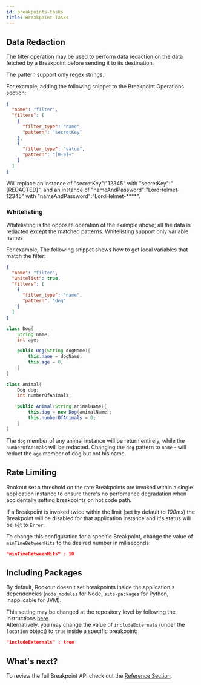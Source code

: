 ```yaml
---
id: breakpoints-tasks
title: Breakpoint Tasks
---
```


## Data Redaction

The [filter operation](breakpoints-reference.md#filter) may be used to perform data redaction on the data fetched by a Breakpoint before sending it to its destination.  

The pattern support only regex strings.

For example, adding the following snippet to the Breakpoint Operations section:
```json
{
  "name": "filter",
  "filters": [
    {
      "filter_type": "name",
      "pattern": "secretKey"
    },
    {
      "filter_type": "value",
      "pattern": "[0-9]+"
    }
  ]
}
```

Will replace an instance of "secretKey":"12345" with "secretKey":"[REDACTED]", and an instance of "nameAndPassword":"LordHelmet-12345" with "nameAndPassword":"LordHelmet-****".

### Whitelisting

Whitelisting is the opposite operation of the example above; all the data is redacted except the matched patterns.
Whitelisting support only variable names.

For example, The following snippet shows how to get local variables that match the filter:
```json
{
  "name": "filter",
  "whitelist": true,
  "filters": [
    {
      "filter_type": "name",
      "pattern": "dog"
    }
  ]
}
```

```java
class Dog{
	String name;
	int age;

	public Dog(String dogName){
		this.name = dogName;
		this.age = 0;
	}
}

class Animal{
	Dog dog;
	int numberOfAnimals;

	public Animal(String animalName){
		this.dog = new Dog(animalName);
		this.numberOfAnimals = 0;
	}
}

```

The `dog` member of any animal instance will be return entirely, while the `numberOfAnimals` will be redacted.
Changing the `dog` pattern to `name` - will redact the `age` member of dog but not his name.

## Rate Limiting

Rookout set a threshold on the rate Breakpoints are invoked within a single application instance to ensure there's no perfomance degradation when accidentally setting breakpoints on hot code path.

If a Breakpoint is invoked twice within the limit (set by default to *100ms*) the Breakpoint will be disabled for that application instance and it's status will be set to `Error`.

To change this configuration for a specific Breakpoint, change the value of `minTimeBetweenHits` to the desired number in miliseconds:
```json
"minTimeBetweenHits" : 10
```

## Including Packages

By default, Rookout doesn't set breakpoints inside the application's dependencies (`node_modules` for Node, `site-packages` for Python, inapplicable for JVM).

This setting may be changed at the repository level by following the instructions [here](source-repos.md#debugging-packages).  
Alternatively, you may change the value of `includeExternals` (under the `location` object) to `true` inside a specific breakpoint:
```json
"includeExternals" : true
```

## What's next?

To review the full Breakpoint API check out the [Reference Section](breakpoints-reference.md).
